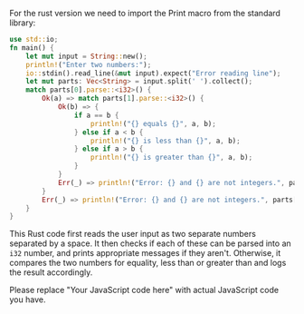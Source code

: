 For the rust version we need to import the Print macro from the standard library:
```rust
use std::io;
fn main() {
    let mut input = String::new();
    println!("Enter two numbers:");
    io::stdin().read_line(&mut input).expect("Error reading line");
    let mut parts: Vec<String> = input.split(' ').collect();
    match parts[0].parse::<i32>() {
        Ok(a) => match parts[1].parse::<i32>() {
            Ok(b) => {
                if a == b {
                    println!("{} equals {}", a, b);
                } else if a < b {
                    println!("{} is less than {}", a, b);
                } else if a > b {
                    println!("{} is greater than {}", a, b);
                }
            }
            Err(_) => println!("Error: {} and {} are not integers.", parts[0], parts[1]),
        }
        Err(_) => println!("Error: {} and {} are not integers.", parts[0], parts[1]),
    }
}
```
This Rust code first reads the user input as two separate numbers separated by a space. It then checks if each of these can be parsed into an `i32` number, and prints appropriate messages if they aren't. Otherwise, it compares the two numbers for equality, less than or greater than and logs the result accordingly.

Please replace "Your JavaScript code here" with actual JavaScript code you have.
